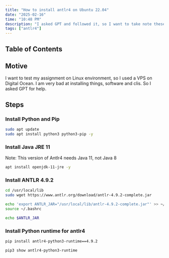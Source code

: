 ```yaml
---
title: "How to install antlr4 on Ubuntu 22.04"
date: "2025-02-16"
time: "10:48 PM"
description: "I asked GPT and followed it, so I want to take note these steps"
tags: ["antlr4"]
---
```


## Table of Contents

## Motive

I want to test my assignment on Linux environment, so I used a VPS on Digital Ocean. I am very bad at installing things, software and clis. So I asked GPT for help.

## Steps

### Install Python and Pip

```bash
sudo apt update
sudo apt install python3 python3-pip -y
```

### Install Java JRE 11

Note: This version of Antlr4 needs Java 11, not Java 8

```bash
apt install openjdk-11-jre -y
```

### Install ANTLR 4.9.2

```bash
cd /usr/local/lib
sudo wget https://www.antlr.org/download/antlr-4.9.2-complete.jar

echo 'export ANTLR_JAR="/usr/local/lib/antlr-4.9.2-complete.jar"' >> ~/.bashrc
source ~/.bashrc

echo $ANTLR_JAR
```

### Install Python runtime for antlr4

```bash
pip install antlr4-python3-runtime==4.9.2

pip3 show antlr4-python3-runtime
```
